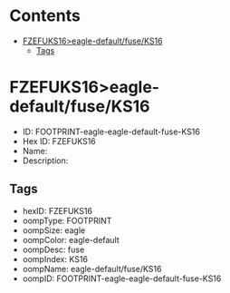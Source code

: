 



Contents
========

* [FZEFUKS16>eagle-default/fuse/KS16](#fzefuks16eagle-defaultfuseks16)
	* [Tags](#tags)

# FZEFUKS16>eagle-default/fuse/KS16

- ID: FOOTPRINT-eagle-eagle-default-fuse-KS16
- Hex ID: FZEFUKS16
- Name: 
- Description: 

## Tags

- hexID: FZEFUKS16
- oompType: FOOTPRINT
- oompSize: eagle
- oompColor: eagle-default
- oompDesc: fuse
- oompIndex: KS16
- oompName: eagle-default/fuse/KS16
- oompID: FOOTPRINT-eagle-eagle-default-fuse-KS16

